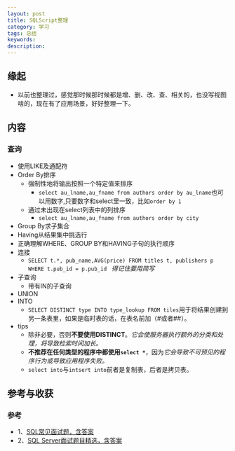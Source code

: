 ```yaml
---   
layout: post    
title: SQLScript整理            
category: 学习            
tags: 总结        
keywords:      
description:     
---  
```


##  缘起
+ 以前也整理过，感觉那时候那时候都是增、删、改、查、相关的，也没写视图啥的，现在有了应用场景，好好整理一下。

##  内容

###  查询
+ 使用LIKE及通配符
+ Order By排序
	+ 强制性地将输出按照一个特定值来排序
		+ `select au_lname,au_fname from authors order by au_lname`也可以用数字,只要数字和select里一致，比如`order by 1`
	+ 通过未出现在select列表中的列排序
		+ `select au_lname,au_fname from authors order by city`
+ Group By求子集合
+ Having从结果集中挑选行
+ 正确理解WHERE、GROUP BY和HAVING子句的执行顺序
+ 连接
	+ `SELECT t.*, pub_name,AVG(price) FROM titles t, publishers p WHERE t.pub_id = p.pub_id ` *得记住要用简写*
+ 子查询
	+ 带有IN的子查询
+ UNION
+ INTO
	+ `SELECT DISTINCT type INTO type_lookup FROM tiles`用于将结果创建到另一条表里，如果是临时表的话，在表名前加（#或者##）。
+ tips
	+ 除非必要，否则**不要使用DISTINCT**。*它会使服务器执行额外的分类和处理，将导致检索时间加长。*
	+ **不推荐在任何类型的程序中都使用`select *`**，因为*它会导致不可预见的程序行为或导致应用程序失败。*
	+ `select into`与`intsert into`前者是复制表，后者是拷贝表。


##  参考与收获
###  参考
+ 1、[SQL常见面试题，含答案](http://www.cnblogs.com/GT_Andy/archive/2009/12/25/1921911.html)
+ 2、[SQL Server面试题目精选，含答案](https://wenku.baidu.com/view/bd89bc2d915f804d2b16c154.html)